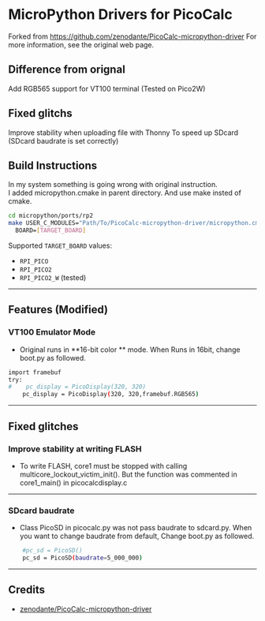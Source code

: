 

# MicroPython Drivers for PicoCalc
Forked from https://github.com/zenodante/PicoCalc-micropython-driver
For more information, see the original web page.

## Difference from orignal
Add RGB565 support for VT100 terminal (Tested on Pico2W)

## Fixed glitchs
Improve stability when uploading file with Thonny
To speed up SDcard (SDcard baudrate is set correctly)

## Build Instructions
In my system something is going wrong with original instruction.\
I added micropython.cmake in parent directory.  And use make insted of cmake.
```sh
cd micropython/ports/rp2
make USER_C_MODULES="Path/To/PicoCalc-micropython-driver/micropython.cmake" \
  BOARD=[TARGET_BOARD]
```

Supported `TARGET_BOARD` values:
- `RPI_PICO`
- `RPI_PICO2`
- `RPI_PICO2_W`  (tested)

---

## Features (Modified)

### VT100 Emulator Mode
- Original runs in **16-bit color ** mode.  When Runs in 16bit, change boot.py as followed.
```sh
import framebuf
try:
#    pc_display = PicoDisplay(320, 320)
    pc_display = PicoDisplay(320, 320,framebuf.RGB565)
```

---

## Fixed glitches
### Improve stability at writing FLASH
- To write FLASH, core1 must be stopped with calling multicore_lockout_victim_init().  But the function was commented in core1_main() in picocalcdisplay.c

---

### SDcard baudrate
- Class PicoSD in picocalc.py was not pass baudrate to sdcard.py.  When you want to change baudrate from default, Change boot.py as followed.
```sh
    #pc_sd = PicoSD()
    pc_sd = PicoSD(baudrate=5_000_000)
```

---

## Credits
- [zenodante/PicoCalc-micropython-driver](https://github.com/zenodante/PicoCalc-micropython-driver)
